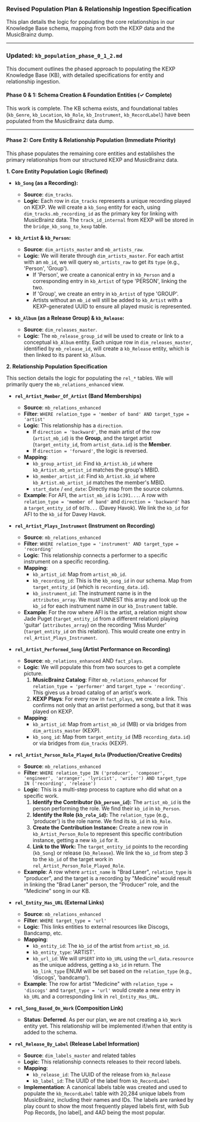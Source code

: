 ### Revised Population Plan & Relationship Ingestion Specification

This plan details the logic for populating the core relationships in our Knowledge Base schema, mapping from both the KEXP data and the MusicBrainz dump.

---

### **Updated: `kb_population_phase_0_1_2.md`**

This document outlines the phased approach to populating the KEXP Knowledge Base (KB), with detailed specifications for entity and relationship ingestion.

#### **Phase 0 & 1: Schema Creation & Foundation Entities (✓ Complete)**

This work is complete. The KB schema exists, and foundational tables (`kb_Genre`, `kb_Location`, `kb_Role`, `kb_Instrument`, `kb_RecordLabel`) have been populated from the MusicBrainz data dump.

---

#### **Phase 2: Core Entity & Relationship Population (Immediate Priority)**

This phase populates the remaining core entities and establishes the primary relationships from our structured KEXP and MusicBrainz data.

**1. Core Entity Population Logic (Refined)**

- **`kb_Song` (as a Recording):**

  - **Source**: `dim_tracks`.
  - **Logic**: Each row in `dim_tracks` represents a unique recording played on KEXP. We will create a `kb_Song` entity for each, using `dim_tracks.mb_recording_id` as the primary key for linking with MusicBrainz data. The `track_id_internal` from KEXP will be stored in the `bridge_kb_song_to_kexp` table.

- **`kb_Artist` & `kb_Person`:**

  - **Source**: `dim_artists_master` and `mb_artists_raw`.
  - **Logic**: We will iterate through `dim_artists_master`. For each artist with an `mb_id`, we will query `mb_artists_raw` to get its `type` (e.g., 'Person', 'Group').
    - If 'Person', we create a canonical entry in `kb_Person` and a corresponding entry in `kb_Artist` of type 'PERSON', linking the two.
    - If 'Group', we create an entry in `kb_Artist` of type 'GROUP'.
    - Artists without an `mb_id` will still be added to `kb_Artist` with a KEXP-generated UUID to ensure all played music is represented.

- **`kb_Album` (as a Release Group) & `kb_Release`:**
  - **Source**: `dim_releases_master`.
  - **Logic**: The `mb_release_group_id` will be used to create or link to a conceptual `kb_Album` entity. Each unique row in `dim_releases_master`, identified by `mb_release_id`, will create a `kb_Release` entity, which is then linked to its parent `kb_Album`.

**2. Relationship Population Specification**

This section details the logic for populating the `rel_*` tables. We will primarily query the `mb_relations_enhanced` view.

- **`rel_Artist_Member_Of_Artist` (Band Memberships)**

  - **Source**: `mb_relations_enhanced`
  - **Filter**: `WHERE relation_type = 'member of band' AND target_type = 'artist'`
  - **Logic**: This relationship has a `direction`.
    - If `direction = 'backward'`, the main artist of the row (`artist_mb_id`) is the **Group**, and the target artist (`target_entity_id`, from `artist_data.id`) is the **Member**.
    - If `direction = 'forward'`, the logic is reversed.
  - **Mapping**:
    - `kb_group_artist_id`: Find `kb_Artist.kb_id` where `kb_Artist.mb_artist_id` matches the group's MBID.
    - `kb_member_artist_id`: Find `kb_Artist.kb_id` where `kb_Artist.mb_artist_id` matches the member's MBID.
    - `start_date` / `end_date`: Directly map from the source columns.
  - **Example**: For AFI, the `artist_mb_id` is `1c391...`. A row with `relation_type = 'member of band'` and `direction = 'backward'` has a `target_entity_id` of `0d7b...` (Davey Havok). We link the `kb_id` for AFI to the `kb_id` for Davey Havok.

- **`rel_Artist_Plays_Instrument` (Instrument on Recording)**

  - **Source**: `mb_relations_enhanced`
  - **Filter**: `WHERE relation_type = 'instrument' AND target_type = 'recording'`
  - **Logic**: This relationship connects a performer to a specific instrument on a specific recording.
  - **Mapping**:
    - `kb_artist_id`: Map from `artist_mb_id`.
    - `kb_recording_id`: This is the `kb_song_id` in our schema. Map from `target_entity_id` (which is `recording_data.id`).
    - `kb_instrument_id`: The instrument name is in the `attributes_array`. We must UNNEST this array and look up the `kb_id` for each instrument name in our `kb_Instrument` table.
  - **Example**: For the row where AFI is the artist, a relation might show Jade Puget (`target_entity_id` from a different relation) playing 'guitar' (`attributes_array`) on the recording 'Miss Murder' (`target_entity_id` on this relation). This would create one entry in `rel_Artist_Plays_Instrument`.

- **`rel_Artist_Performed_Song` (Artist Performance on Recording)**

  - **Source**: `mb_relations_enhanced` AND `fact_plays`.
  - **Logic**: We will populate this from two sources to get a complete picture.
    1.  **MusicBrainz Catalog**: Filter `mb_relations_enhanced` for `relation_type = 'performer'` and `target_type = 'recording'`. This gives us a broad catalog of an artist's work.
    2.  **KEXP Plays**: For every row in `fact_plays`, we create a link. This confirms not only that an artist performed a song, but that it was played on KEXP.
  - **Mapping**:
    - `kb_artist_id`: Map from `artist_mb_id` (MB) or via bridges from `dim_artists_master` (KEXP).
    - `kb_song_id`: Map from `target_entity_id` (MB `recording_data.id`) or via bridges from `dim_tracks` (KEXP).

- **`rel_Artist_Person_Role_Played_Role` (Production/Creative Credits)**

  - **Source**: `mb_relations_enhanced`
  - **Filter**: `WHERE relation_type IN ('producer', 'composer', 'engineer', 'arranger', 'lyricist', 'writer') AND target_type IN ('recording', 'release')`
  - **Logic**: This is a multi-step process to capture who did what on a specific work.
    1.  **Identify the Contributor (`kb_person_id`):** The `artist_mb_id` is the person performing the role. We find their `kb_id` in `kb_Person`.
    2.  **Identify the Role (`kb_role_id`):** The `relation_type` (e.g., 'producer') is the role name. We find its `kb_id` in `kb_Role`.
    3.  **Create the Contribution Instance:** Create a new row in `kb_Artist_Person_Role` to represent this specific contribution instance, getting a new `kb_id` for it.
    4.  **Link to the Work:** The `target_entity_id` points to the recording (`kb_Song`) or release (`kb_Release`). We link the `kb_id` from step 3 to the `kb_id` of the target work in `rel_Artist_Person_Role_Played_Role`.
  - **Example**: A row where `artist_name` is "Brad Laner", `relation_type` is "producer", and the target is a recording by "Medicine" would result in linking the "Brad Laner" person, the "Producer" role, and the "Medicine" song in our KB.

- **`rel_Entity_Has_URL` (External Links)**

  - **Source**: `mb_relations_enhanced`
  - **Filter**: `WHERE target_type = 'url'`
  - **Logic**: This links entities to external resources like Discogs, Bandcamp, etc.
  - **Mapping**:
    - `kb_entity_id`: The `kb_id` of the artist from `artist_mb_id`.
    - `kb_entity_type`: 'ARTIST'.
    - `kb_url_id`: We will `UPSERT` into `kb_URL` using the `url_data.resource` as the unique address, getting a `kb_id` in return. The `kb_link_type` ENUM will be set based on the `relation_type` (e.g., 'discogs', 'bandcamp').
  - **Example**: The row for artist "Medicine" with `relation_type = 'discogs'` and `target_type = 'url'` would create a new entry in `kb_URL` and a corresponding link in `rel_Entity_Has_URL`.

- **`rel_Song_Based_On_Work` (Composition Link)**

  - **Status**: **Deferred**. As per our plan, we are not creating a `kb_Work` entity yet. This relationship will be implemented if/when that entity is added to the schema.

- **`rel_Release_By_Label` (Release Label Information)**
  - **Source**: `dim_labels_master` and related tables
  - **Logic**: This relationship connects releases to their record labels.
  - **Mapping**:
    - `kb_release_id`: The UUID of the release from `kb_Release`
    - `kb_label_id`: The UUID of the label from `kb_RecordLabel`
  - **Implementation**: A canonical labels table was created and used to populate the `kb_RecordLabel` table with 20,284 unique labels from MusicBrainz, including their names and IDs. The labels are ranked by play count to show the most frequently played labels first, with Sub Pop Records, [no label], and 4AD being the most popular.
